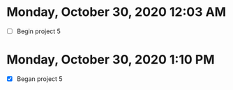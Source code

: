 # Monday, October 30, 2020 12:03 AM
- [ ] Begin project 5
# Monday, October 30, 2020 1:10 PM
- [x] Began project 5